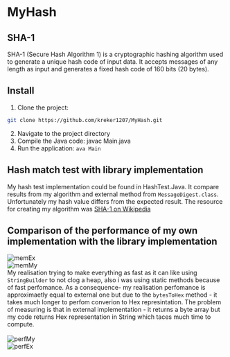 # MyHash
## SHA-1

SHA-1 (Secure Hash Algorithm 1) is a cryptographic hashing algorithm used to generate a unique hash code of input data. It accepts messages of any length as input and generates a fixed hash code of 160 bits (20 bytes).

## Install

1. Clone the project:
```bash
git clone https://github.com/kreker1207/MyHash.git
```
2. Navigate to the project directory
3. Compile the Java code: javac Main.java
4. Run the application: ```ava Main ```

## Hash match test with library implementation
My hash test implementation could be found in HashTest.Java. It compare results from my algorithm and external method from ``MessageDigest.class``. Unfortunately my hash value differs from the expected result.
The resource for creating my algorithm was [SHA-1 on Wikipedia](https://en.wikipedia.org/wiki/SHA-1)

## Comparison of the performance of my own implementation with the library implementation
![memEx](https://github.com/kreker1207/MyHash/assets/93523707/f33ce70f-fa39-413f-9981-b9522ed19daa)
<br>
![memMy](https://github.com/kreker1207/MyHash/assets/93523707/c03c40d5-3c63-4367-9a65-12bfbd52a14e)
 <br>
My realisation trying to make everything as fast as it can like using ``StringBuilder`` to not clog a heap, also i was using static methods because of fast perfomance. As a consequence- my realisation perfomance is approximaetly equal to external one but due to the ``bytesToHex`` method - it takes much longer to perfom converion to Hex represintation. The problem of measuring is that in external implementation - it returns a byte array but my code returns Hex representation in String which taces much time to compute.<br>
<br>
![perfMy](https://github.com/kreker1207/MyHash/assets/93523707/58899d74-e1dc-48e5-a19d-32a3dfcef5d7)
<br>
![perfEx](https://github.com/kreker1207/MyHash/assets/93523707/4a6cd274-08e0-4e2d-93c3-5fd47561e466)
